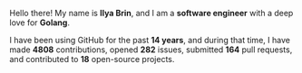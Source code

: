 Hello there! My name is **Ilya Brin**, and I am a **software engineer** with a deep love for **Golang**.

I have been using GitHub for the past **14 years**, and during that time, I have made **4808** contributions, opened **282** issues, submitted **164** pull requests, and contributed to **18** open-source projects.
